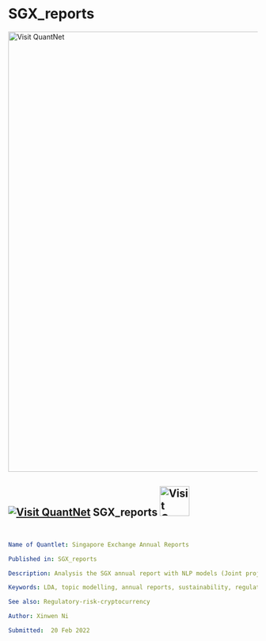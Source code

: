 # SGX_reports


[<img src="https://github.com/QuantLet/Styleguide-and-FAQ/blob/master/pictures/banner.png" width="888" alt="Visit QuantNet">](http://quantlet.de/)

## [<img src="https://github.com/QuantLet/Styleguide-and-FAQ/blob/master/pictures/qloqo.png" alt="Visit QuantNet">](http://quantlet.de/) **SGX_reports** [<img src="https://github.com/QuantLet/Styleguide-and-FAQ/blob/master/pictures/QN2.png" width="60" alt="Visit QuantNet 2.0">](http://quantlet.de/)

```yaml


Name of Quantlet: Singapore Exchange Annual Reports  

Published in: SGX_reports

Description: Analysis the SGX annual report with NLP models (Joint project with SMU)

Keywords: LDA, topic modelling, annual reports, sustainability, regulations

See also: Regulatory-risk-cryptocurrency

Author: Xinwen Ni

Submitted:  20 Feb 2022
